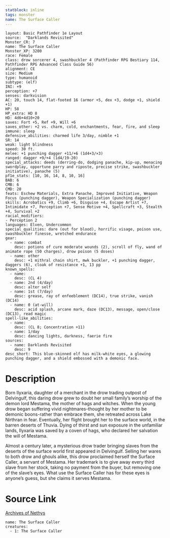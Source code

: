 ```yaml
---
statblock: inline
tags: monster
name: The Surface Caller
---
```

```statblock
layout: Basic Pathfinder 1e Layout
source:  "Darklands Revisited"
Monster_CR: 7
name: The Surface Caller
Monster_XP: 3200
race: Female
class: drow sorcerer 4, swashbuckler 4 (Pathfinder RPG Bestiary 114, Pathfinder RPG Advanced Class Guide 56)
alignment: CE
size: Medium
type: humanoid
subtype: (elf)
INI: +9
perception: +7
senses: darkvision
AC: 20, touch 14, flat-footed 16 (armor +5, dex +3, dodge +1, shield +1)
HP: 58
HP_extra: HD 8
HD: 4d6+4d10+20
saves: Fort +5, Ref +9, Will +6
saves_other: +2 vs. charm, cold, enchantments, fear, fire, and sleep
immune: sleep
defensive_abilities: charmed life 3/day, nimble +1
SR: 14
weak: light blindness
speed: 30 ft.
melee: +1 punching dagger +11/+6 (1d4+3/×3)
ranged: dagger +9/+4 (1d4/19-20)
special_attacks: deeds (derring-do, dodging panache, kip-up, menacing swordplay, opportune parry and riposte, precise strike, swashbuckler initiative), panache (5)
pf1e_stats: [10, 16, 14, 8, 10, 16]
BAB: 6
CMB: 6
CMD: 20
feats: Eschew Materials, Extra Panache, Improved Initiative, Weapon Focus (punching dagger), Weapon Specialization (punching dagger)
skills: Acrobatics +9, Climb +6, Disguise +4, Escape Artist +7, Intimidate +7, Perception +7, Sense Motive +4, Spellcraft +3, Stealth +4, Survival +2
racial_modifiers:
- Perception 2
languages: Elven, Undercommon
special_qualities: dare (out for blood), horrific visage, poison use, swashbuckler finesse, wretched endurance
gear:
  - name: combat
    desc: potions of cure moderate wounds (2), scroll of fly, wand of animate rope (50 charges), drow poison (5 doses)
  - name: other
    desc: +1 mithral chain shirt, mwk buckler, +1 punching dagger, daggers (6), cloak of resistance +1, 13 pp
known_spells:
  - name:
    desc: (CL 4)
  - name: 2nd (4/day)
    desc: alter self
  - name: 1st (7/day)
    desc: grease, ray of enfeeblement (DC14), true strike, vanish (DC14)
  - name: 0 (at-will)
    desc: acid splash, arcane mark, daze (DC13), message, open/close (DC13), read magic
spell-like_abilities:
  - name:
    desc: (CL 8; Concentration +11)
  - name: 1/day
    desc: dancing lights, darkness, faerie fire
sources:
  - name: Darklands Revisited
    desc: 9
desc_short: This blue-skinned elf has milk-white eyes, a glowing punching dagger, and a shield embossed with a demonic face.
```
# Description
Born Ilyxaria, daughter of a merchant in the drow trading outpost of Delvingulf, this daring drow grew to doubt her small family’s worship of the demon lord Mestama, the mother of hags and witches. When the young drow began suffering vivid nightmares-thought by her mother to be demonic boons-rather than embrace them, she retreated across Lake Nirthran in fear. Eventually, her flight brought her to the surface world, in the barren deserts of Thuvia. Dying of thirst and sun exposure in the unfamiliar lands, Ilyxaria was saved by a coven of hags, who declared her salvation the will of Mestama.

Almost a century later, a mysterious drow trader bringing slaves from the deserts of the surface world first appeared in Delvingulf. Selling her wares to both drow and ghouls alike, this drow proclaimed herself the Surface Caller, a servant of Mestama. Her trademark is to give away every third slave from her stock, taking no payment from the buyer, but removing one of the slave’s eyes. What use the Surface Caller has for these eyes is anyone’s guess, but she claims it serves Mestama.
# Source Link
[Archives of Nethys](https://aonprd.com/MonsterDisplay.aspx?ItemName=The%20Surface%20Caller)
```encounter-table
name: The Surface Caller
creatures:
  - 1: The Surface Caller
```
